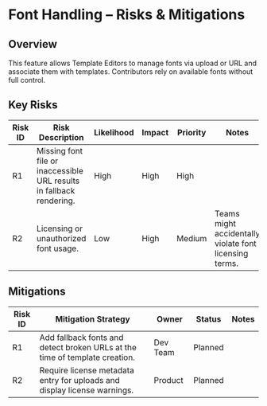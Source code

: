# Font Handling – Risks & Mitigations

## Overview
This feature allows Template Editors to manage fonts via upload or URL and associate them with templates. Contributors rely on available fonts without full control.

## Key Risks

| Risk ID | Risk Description | Likelihood | Impact | Priority | Notes |
|---------|------------------|------------|--------|----------|-------|
| R1 | Missing font file or inaccessible URL results in fallback rendering. | High | High | High |  |
| R2 | Licensing or unauthorized font usage. | Low | High | Medium | Teams might accidentally violate font licensing terms. |

## Mitigations

| Risk ID | Mitigation Strategy | Owner | Status | Notes |
|---------|----------------------|--------|--------|-------|
| R1 | Add fallback fonts and detect broken URLs at the time of template creation. | Dev Team | Planned |  |
| R2 | Require license metadata entry for uploads and display license warnings. | Product | Planned |  |
